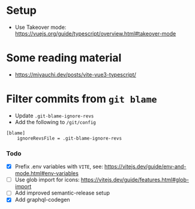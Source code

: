 # Setup

- Use Takeover mode: https://vuejs.org/guide/typescript/overview.html#takeover-mode

# Some reading material

- https://miyauchi.dev/posts/vite-vue3-typescript/

# Filter commits from `git blame`

- Update `.git-blame-ignore-revs`
- Add the following to `/git/config`

```
[blame]
	ignoreRevsFile = .git-blame-ignore-revs
```

### Todo

- [x] Prefix .env variables with `VITE`, see: https://vitejs.dev/guide/env-and-mode.html#env-variables
- [ ] Use glob import for icons: https://vitejs.dev/guide/features.html#glob-import
- [ ] Add improved semantic-release setup
- [x] Add graphql-codegen
